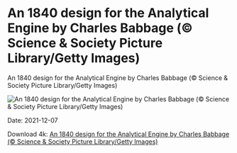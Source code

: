 # An 1840 design for the Analytical Engine by Charles Babbage (© Science & Society Picture Library/Getty Images)

An 1840 design for the Analytical Engine by Charles Babbage (© Science & Society Picture Library/Getty Images)

![An 1840 design for the Analytical Engine by Charles Babbage (© Science & Society Picture Library/Getty Images)](https://bing.com/th?id=OHR.DesignDrawing_EN-US9669742568_UHD.jpg&w=1024&h=576)

Date: 2021-12-07

Download 4k: [An 1840 design for the Analytical Engine by Charles Babbage (© Science & Society Picture Library/Getty Images)](https://bing.com/th?id=OHR.DesignDrawing_EN-US9669742568_UHD.jpg)


